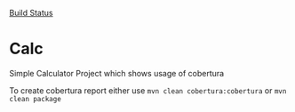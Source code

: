 [Build Status](http://ec2-35-153-152-182.compute-1.amazonaws.com:8080/buildStatus/icon?job=Calc-Maven-Ubuntu-Project "http://ec2-35-153-152-182.compute-1.amazonaws.com:8080/job/Calc-Maven-Ubuntu-Project/")
# Calc
Simple Calculator Project which shows usage of cobertura

To create cobertura report either use
`mvn clean cobertura:cobertura`
or
`mvn clean package`

